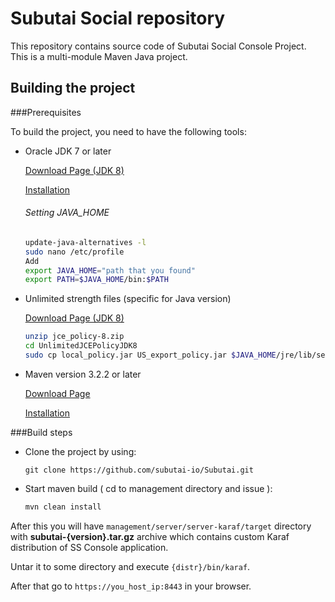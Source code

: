 # Subutai Social repository

This repository contains source code of Subutai Social Console Project.
This is a multi-module Maven Java project.

## Building the project

###Prerequisites

To build the project, you need to have the following tools:

- Oracle JDK 7 or later

  [Download Page (JDK 8)](http://www.oracle.com/technetwork/java/javase/downloads/jdk8-downloads-2133151.html)
  
  [Installation](http://askubuntu.com/questions/56104/how-can-i-install-sun-oracles-proprietary-java-jdk-6-7-8-or-jre)

  ###### Setting JAVA_HOME
  ```bash
  update-java-alternatives -l
  sudo nano /etc/profile
  Add
  export JAVA_HOME="path that you found"
  export PATH=$JAVA_HOME/bin:$PATH
  ```
- Unlimited strength files (specific for Java version)

  [Download Page (JDK 8)](http://www.oracle.com/technetwork/java/javase/downloads/jce8-download-2133166.html)
  
  ```bash
  unzip jce_policy-8.zip
  cd UnlimitedJCEPolicyJDK8
  sudo cp local_policy.jar US_export_policy.jar $JAVA_HOME/jre/lib/security
  ```
  
- Maven version 3.2.2 or later

  [Download Page](https://maven.apache.org/download.cgi)
  
  [Installation](http://basicgroundwork.blogspot.com/2015/05/installing-maven-333-on-ubuntu-1504.html)

###Build steps

- Clone the project by using:

    `git clone https://github.com/subutai-io/Subutai.git`

- Start maven build ( cd to management directory and issue ):

    ```bash
    mvn clean install
    ```

After this you will have `management/server/server-karaf/target` directory with **subutai-{version}.tar.gz** archive
which contains custom Karaf distribution of SS Console application.

Untar it to some directory and execute `{distr}/bin/karaf`.

After that go to `https://you_host_ip:8443` in your browser.
